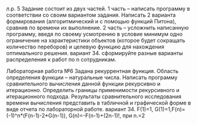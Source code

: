 л.р. 5
Задание состоит из двух частей. 
1 часть – написать программу в соответствии со своим вариантом задания. Написать 2 варианта формирования (алгоритмический и с помощью функций Питона), сравнив по времени их выполнение.
2 часть – усложнить написанную программу, введя по своему усмотрению в условие минимум одно ограничение на характеристики объектов (которое будет сокращать количество переборов) и целевую функцию для нахождения оптимального  решения.
вариант 34. сформируйте разные варианты распределения к работ по n сотрудникам.

Лабораторная работа №6
Задана рекуррентная функция. Область определения функции – натуральные числа. Написать программу сравнительного вычисления данной функции рекурсивно и итерационно. Определить границы применимости рекурсивного и итерационного подхода. Результаты сравнительного исследования времени вычисления представить в табличной и графической форме в виде отчета по лабораторной работе.
вариант 34. F(1)=1, G(1)=1,F(n)=(-1)^n*(F(n-1)-2*G(n-1)), G(n)=-F(n-1)+(2n-1)!, при n.=2
